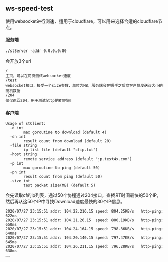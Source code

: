 ## ws-speed-test

使用websocket进行测速，适用于cloudflare，可以用来选择合适的cloudflare节点。



#### 服务端
```shell script
./stServer -addr 0.0.0.0:80
```

会开放3个url

```
/
主页，可以在网页测试websocket速度
/test
websocket接口，接受一个size参数，单位为MB，服务端会在握手之后向客户端发送该大小的随机数据
/204
仅仅返回204，用于测试http的RT时间
```



#### 客户端

```shell script
Usage of stClient:
  -d int
    	max goroutine to download (default 4)
  -dn int
    	result count from download (default 20)
  -file string
    	ip list file (default "cfip.txt")
  -host string
    	remote service address (default "jp.test4x.com")
  -p int
    	max goroutine to ping (default 50)
  -pn int
    	result count from ping (default 50)
  -size int
    	test packet size(MB) (default 5)
```

会先读取cf的ip列表，通过50个协程通过204接口，查找RT时间最快的50个IP，然后再从这50个IP中寻找Download速度最快的30个IP信息。

```
2020/07/27 23:15:51 addr: 104.22.216.15	speed: 804.25KB/s	http-ping: 622ms
2020/07/27 23:15:51 addr: 104.21.26.15	speed: 800.19KB/s	http-ping: 650ms
2020/07/27 23:15:51 addr: 104.24.164.15	speed: 798.86KB/s	http-ping: 640ms
2020/07/27 23:15:51 addr: 104.20.140.15	speed: 797.47KB/s	http-ping: 645ms
2020/07/27 23:15:51 addr: 104.26.211.15	speed: 796.28KB/s	http-ping: 638ms
……
```

